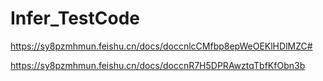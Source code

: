 # Infer_TestCode

https://sy8pzmhmun.feishu.cn/docs/doccnlcCMfbp8epWeOEKlHDlMZC#

https://sy8pzmhmun.feishu.cn/docs/doccnR7H5DPRAwztqTbfKfObn3b